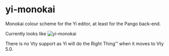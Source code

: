 yi-monokai
==========

Monokai colour scheme for the Yi editor, at least for the Pango
back-end.

Currently looks like
![yi-monokai](http://fuuzetsu.co.uk/images/1386950607.png "monokai in yi")


There is no Vty support as Yi will do the Right Thing™ when it moves
to Vty 5.0.
